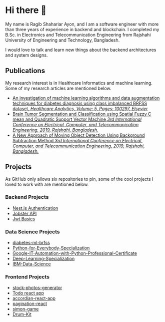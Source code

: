 # Hi there 👋

My name is Ragib Shahariar Ayon, and I am a software engineer with more than three years of experience in backend and blockchain. I completed my B.Sc. in Electronics and Telecommunication Engineering from Rajshahi University of Engineering and Technology, Bangladesh.

I would love to talk and learn new things about the backend architectures and system designs.

## Publications

My research interest is in Healthcare Informatics and machine learning. Some of my research articles are mentioned below.

- [An investigation of machine learning algorithms and data augmentation techniques for diabetes diagnosis using class imbalanced BRFSS dataset, _Healthcare Analytics, Volume: 5, Pages: 100297, Elsevier_](https://www.sciencedirect.com/science/article/pii/S2772442523001648)
- [Brain Tumor Segmentation and Classification using Spatial Fuzzy C mean and Quadratic Support Vector Machine,_3rd International Conference on Electrical, Computer, and Telecommunication Engineering, 2019, Rajshahi, Bangladesh._](https://ieeexplore.ieee.org/abstract/document/9303511/)
- [A New Approach of Moving Object Detection Using Background Subtraction Method _3rd International Conference on Electrical, Computer, and Telecommunication Engineering, 2019, Rajshahi, Bangladesh._](https://ieeexplore.ieee.org/abstract/document/9303552/)

## Projects

As GitHub only allows six repositories to pin, some of the cool projects I loved to work with are mentioned below.

### Backend Projects

- [Nest.js Authentication](https://github.com/ragibayon/nestjs-authentication)
- [Jobster API](https://github.com/ragibayon/Jobster)
- [Jwt Basics](https://github.com/ragibayon/JWT-basics)

### Data Science Projects

- [diabetes-ml-brfss](https://github.com/ragibayon/diabetes-ml-brfss)
- [Python-for-Everybody-Specialization](https://github.com/ragibayon/Python-for-Everybody-Specialization)
- [Google-IT-Automation-with-Python-Professional-Certificate](https://github.com/ragibayon/Google-IT-Automation-with-Python-Professional-Certificate)
- [Deep-Learning-Specialization](https://github.com/ragibayon/Deep-Learning-Specialization)
- [IBM-Data-Science](https://github.com/ragibayon/IBM-Data-Science)

### Frontend Projects

- [stock-photos-generator](https://github.com/ragibayon/stock-photos-generator)
- [Todo react app](https://github.com/ragibayon/Todo-react-app)
- [accordian-react-app](https://github.com/ragibayon/accordian-react-app)
- [pagination-react](https://github.com/ragibayon/pagination-react)
- [simon-game](https://github.com/ragibayon/simon-game)
- [Drum-Kit](https://github.com/ragibayon/Drum-Kit)
